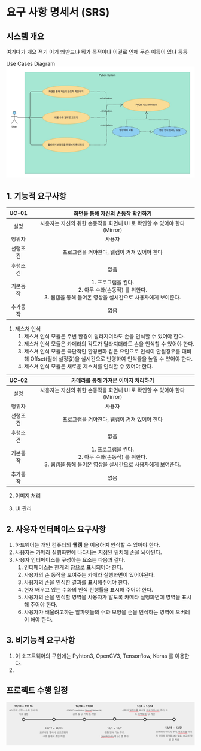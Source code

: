 # 요구 사항 명세서 (SRS)

## 시스템 개요

여기다가 개요 적기 
이거 왜만드냐 뭐가 목적이냐 이걸로 인해 무슨 이득이 있냐 등등

Use Cases Diagram
![](images/usecasediagram.jpg)

## 1. 기능적 요구사항

| UC-01 | 화면을 통해 자신의 손동작 확인하기 | 
|:-------:|:------:|
|   설명     |   사용자는 자신의 취한 손동작을 화면내 UI 로 확인할 수 있어야 한다 (Mirror)  |
|   행위자    |   사용자   |
|   선행조건  |   프로그램을 켜야한다, 웹캠이 켜져 있어야 한다    |
|   후행조건  |   없음    |
|   기본동작  |   1. 프로그램을 킨다. <br>2. 아무 수화(손동작) 를 취한다. <br> 3. 웹캠을 통해 들어온 영상을 실시간으로 사용자에게 보여준다.    |
|   추가동작  |     없음    |


1. 제스쳐 인식
    1. 제스쳐 인식 모듈은 주변 환경이 달라지더라도 손을 인식할 수 있어야 한다.
    1. 제스쳐 인식 모듈은 카메라의 각도가 달라지더라도 손을 인식할 수 있어야 한다.
    1. 제스쳐 인식 모듈은 극단적인 환경변화 같은 요인으로 인식이 안될경우를 대비해 Offset(필터 설정값)을 실시간으로 반영하여 인식률을 높일 수 있어야 한다.
    1. 제스쳐 인식 모듈은 새로운 제스쳐를 인식할 수 있어야 한다.
    
    
| UC-02 | 카메라를 통해 가져온 이미지 처리하기 | 
|:-------:|:------:|
|   설명     |   사용자는 자신의 취한 손동작을 화면내 UI 로 확인할 수 있어야 한다 (Mirror)  |
|   행위자    |   사용자   |
|   선행조건  |   프로그램을 켜야한다, 웹캠이 켜져 있어야 한다    |
|   후행조건  |   없음    |
|   기본동작  |   1. 프로그램을 킨다. <br>2. 아무 수화(손동작) 를 취한다. <br> 3. 웹캠을 통해 들어온 영상을 실시간으로 사용자에게 보여준다.    |
|   추가동작  |     없음    |
    
2. 이미지 처리

3. UI 관리
    
## 2. 사용자 인터페이스 요구사항

1. 하드웨어는 개인 컴퓨터의 **웹캠** 을 이용하여 인식할 수 있어야 한다.
1. 사용자는 카메라 실행화면에 나타나는 지정된 위치에 손을 놔야된다.
1. 사용자 인터페이스를 구성하는 요소는 다음과 같다.
    1. 인터페이스는 한개의 창으로 표시되어야 한다.
    2. 사용자의 손 동작을 보여주는 카메라 실행화면이 있어야된다.
    3. 사용자의 손을 인식한 결과를 표시해주어야 한다.
    4. 현재 배우고 있는 수화의 인식 진행률을 표시해 주어야 한다.
    5. 사용자의 손을 인식할 영역을 사용자가 알도록 카메라 실행화면에 영역을 표시해 주어야 한다.
    6. 사용자가 배울려고하는 알파벳들의 수화 모양을 손을 인식하는 영역에 오버레이 해야 한다.
    
## 3. 비기능적 요구사항

1. 이 소프트웨어의 구현에는 Pyhton3, OpenCV3, Tensorflow, Keras 를 이용한다.
2. 

## 프로젝트 수행 일정
![](images/process.png)